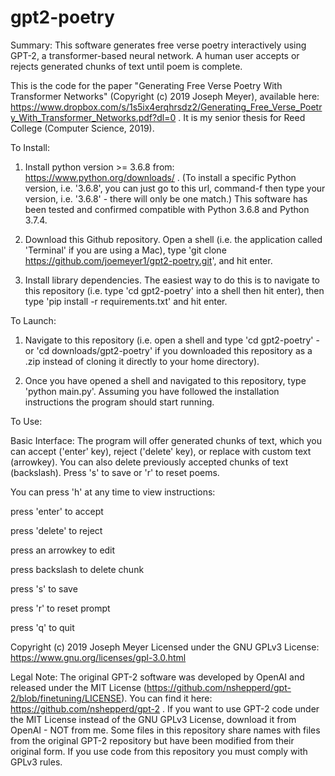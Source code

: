 # gpt2-poetry

Summary: This software generates free verse poetry interactively using GPT-2, a transformer-based neural network. A human user accepts or rejects generated chunks of text until poem is complete.

This is the code for the paper "Generating Free Verse Poetry With Transformer Networks" (Copyright (c) 2019 Joseph Meyer), available here: https://www.dropbox.com/s/1s5ix4erqhrsdz2/Generating_Free_Verse_Poetry_With_Transformer_Networks.pdf?dl=0 . It is my senior thesis for Reed College (Computer Science, 2019).




To Install:

1) Install python version >= 3.6.8 from: https://www.python.org/downloads/ . (To install a specific Python version, i.e. '3.6.8', you can just go to this url, command-f then type your version, i.e. '3.6.8' - there will only be one match.)
This software has been tested and confirmed compatible with Python 3.6.8 and Python 3.7.4.

2) Download this Github repository. Open a shell (i.e. the application called 'Terminal' if you are using a Mac), type 'git clone https://github.com/joemeyer1/gpt2-poetry.git', and hit enter.

3) Install library dependencies. The easiest way to do this is to navigate to this repository (i.e. type 'cd gpt2-poetry' into a shell then hit enter), then type 'pip install -r requirements.txt' and hit enter.



To Launch:

1) Navigate to this repository (i.e. open a shell and type 'cd gpt2-poetry' - or 'cd downloads/gpt2-poetry' if you downloaded this repository as a .zip instead of cloning it directly to your home directory).

2) Once you have opened a shell and navigated to this repository, type 'python main.py'. Assuming you have followed the installation instructions the program should start running.



To Use:

Basic Interface: The program will offer generated chunks of text, which you can accept ('enter' key), reject ('delete' key), or replace with custom text (arrowkey). You can also delete previously accepted chunks of text (backslash). Press 's' to save or 'r' to reset poems.


You can press 'h' at any time to view instructions:

press 'enter' to accept

press 'delete' to reject

press an arrowkey to edit

press backslash to delete chunk

press 's' to save

press 'r' to reset prompt

press 'q' to quit


Copyright (c) 2019 Joseph Meyer Licensed under the GNU GPLv3 License: https://www.gnu.org/licenses/gpl-3.0.html

Legal Note: The original GPT-2 software was developed by OpenAI and released under the MIT License (https://github.com/nshepperd/gpt-2/blob/finetuning/LICENSE). You can find it here: https://github.com/nshepperd/gpt-2 . If you want to use GPT-2 code under the MIT License instead of the GNU GPLv3 License, download it from OpenAI - NOT from me. Some files in this repository share names with files from the original GPT-2 repository but have been modified from their original form. If you use code from this repository you must comply with GPLv3 rules.
